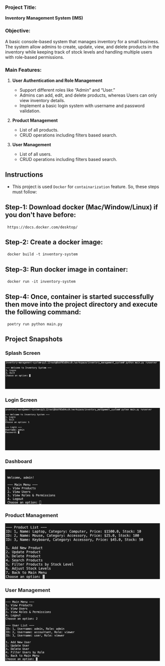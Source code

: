 
### Project Title:

**Inventory Management System (IMS)**

### Objective:

A basic console-based system that manages inventory for a small business. The system allow admins to create, update, view, and delete products in the inventory while keeping track of stock levels and handling multiple users with role-based permissions.

### Main Features:

1. **User Authentication and Role Management**

   - Support different roles like “Admin” and “User.”
   - Admins can add, edit, and delete products, whereas Users can only view inventory details.
   - Implement a basic login system with username and password validation.

2. **Product Management**

   - List of all products.
   - CRUD operations including filters based search.

3. **User Management**

   - List of all users.
   - CRUD operations including filters based search.

## Instructions
- This project is used `Docker` for `containarization` feature. So, these steps must follow:

<h2> Step-1: Download docker (Mac/Window/Linux) if you don't have before:  </h2>
<code> https://docs.docker.com/desktop/</code>

<h2> Step-2: Create a docker image:  </h2>
<code> docker build -t inventory-system</code>

<h2> Step-3: Run docker image in container: </h2>
<code> docker run -it inventory-system</code>

<h2> Step-4: Once, container is started successfully then move into the project directory and execute the following command:</h2>
<code> poetry run python main.py</code>

<h2>Project Snapshots</h2>

<h3>Splash Screen</h3>
<div align="center">

![Login Screen](/static/img/screenshots/login-screen.png)

</div>

<h3>Login Screen</h3>
<div align="center">

![Login Screen](/static/img/screenshots/login2-screen.png)

</div>

<h3>Dashboard</h3>
<div align="center">

![Login Screen](/static/img/screenshots/dashboard.png)
</div>

<h3>Product Management</h3>
<div align="center">

![Login Screen](/static/img/screenshots/product-management.png)
</div>

<h3>User Management</h3>
<div align="center">

![Login Screen](/static/img/screenshots/user-management.png)
</div>
